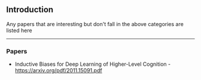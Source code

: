 ## Introduction
Any papers that are interesting but don't fall in the above categories are listed here
<hr></hr>

### Papers
* Inductive Biases for Deep Learning of Higher-Level Cognition - https://arxiv.org/pdf/2011.15091.pdf
